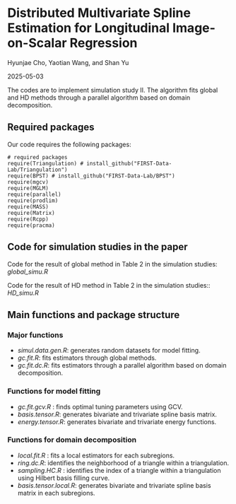 
Distributed Multivariate Spline Estimation for Longitudinal Image-on-Scalar Regression
================
Hyunjae Cho, Yaotian Wang, and Shan Yu

2025-05-03

The codes are to implement simulation study II. The algorithm fits global and HD methods through a parallel algorithm based on domain decomposition.

## Required packages

Our code requires the following packages:
  
  ```{r}
# required packages
require(Triangulation) # install_github("FIRST-Data-Lab/Triangulation")
require(BPST) # install_github("FIRST-Data-Lab/BPST")
require(mgcv)
require(MGLM)
require(parallel)
require(prodlim)
require(MASS)
require(Matrix)
require(Rcpp)
require(pracma)
```

## Code for simulation studies in the paper

Code for the result of global method in Table 2 in the simulation studies: *global_simu.R*
  
Code for the result of HD method in Table 2 in the simulation studies:: *HD_simu.R*
  
## Main functions and package structure
  
### Major functions
  
- *simul.data.gen.R*: generates random datasets for model fitting.
- *gc.fit.R*: fits estimators through global methods.
- *gc.fit.dc.R*: fits estimators through a parallel algorithm based on domain decomposition.

### Functions for model fitting

- *gc.fit.gcv.R* : finds optimal tuning parameters using GCV.
- *basis.tensor.R*: generates bivariate and trivariate spline basis matrix.
- *energy.tensor.R*: generates bivariate and trivariate energy functions.

### Functions for domain decomposition

- *local.fit.R* : fits a local estimators for each subregions.
- *ring.dc.R*: identifies the neighborhood of a triangle within a triangulation.
- *sampling.HC.R* : identifies the index of a triangle within a triangulation using Hilbert basis filling curve.
- *basis.tensor.local.R*: generates bivariate and trivariate spline basis matrix in each subregions.

